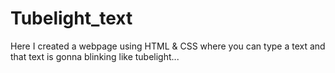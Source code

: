 # Tubelight_text
Here I created a webpage using HTML &amp; CSS where you can type a text and that text is gonna blinking like tubelight...
